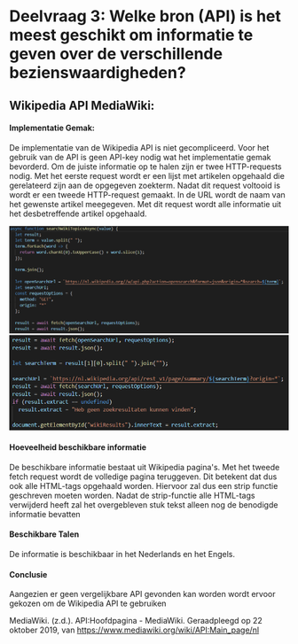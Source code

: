 # Deelvraag 3: Welke bron (API) is het meest geschikt om informatie te geven over de verschillende bezienswaardigheden?

## Wikipedia API MediaWiki:

#### Implementatie Gemak:

De implementatie van de Wikipedia API is niet gecompliceerd. Voor het gebruik van de API is geen API-key nodig wat het implementatie gemak bevorderd. Om de juiste informatie op te halen zijn er twee HTTP-requests nodig. Met het eerste request wordt er een lijst met artikelen opgehaald die gerelateerd zijn aan de opgegeven zoekterm. Nadat dit request voltooid is wordt er een tweede HTTP-request gemaakt. In de URL wordt de naam van het gewenste artikel meegegeven. Met dit request wordt alle informatie uit het desbetreffende artikel opgehaald.

![Picture](https://github.com/TimMaasGeesteranus/AangevuldeRealiteit/blob/master/docs/onderzoek/media/InformatieAPI_1.PNG)
![Picture2](https://github.com/TimMaasGeesteranus/AangevuldeRealiteit/blob/master/docs/onderzoek/media/InformatieAPI_2.PNG)

#### Hoeveelheid beschikbare informatie

De beschikbare informatie bestaat uit Wikipedia pagina's. Met het tweede fetch request wordt de volledige pagina teruggeven. Dit betekent dat dus ook alle HTML-tags opgehaald worden. Hiervoor zal dus een strip functie geschreven moeten worden. Nadat de strip-functie alle HTML-tags verwijderd heeft zal het overgebleven stuk tekst alleen nog de benodigde informatie bevatten

#### Beschikbare Talen

De informatie is beschikbaar in het Nederlands en het Engels.

#### Conclusie

Aangezien er geen vergelijkbare API gevonden kan worden wordt ervoor gekozen om de Wikipedia API te gebruiken

MediaWiki. (z.d.). API:Hoofdpagina - MediaWiki. Geraadpleegd op 22 oktober 2019, van https://www.mediawiki.org/wiki/API:Main_page/nl
